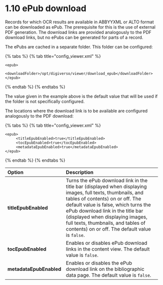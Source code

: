 # 1.10 ePub download

Records for which OCR results are available in ABBYYXML or ALTO format can be downloaded as ePub. The prerequisite for this is the use of external PDF generation. The download links are provided analogously to the PDF download links, but no ePubs can be generated for parts of a record. 

The ePubs are cached in a separate folder. This folder can be configured:

{% tabs %}
{% tab title="config\_viewer.xml" %}
```markup
<epub>
    <downloadFolder>/opt/digiverso/viewer/download_epub</downloadFolder>
</epub>
```
{% endtab %}
{% endtabs %}

The value given in the example above is the default value that will be used if the folder is not specifically configured. 

The locations where the download link is to be available are configured analogously to the PDF download:

{% tabs %}
{% tab title="config\_viewer.xml" %}
```markup
<epub>
     <titleEpubEnabled>true</titleEpubEnabled>
     <tocEpubEnabled>true</tocEpubEnabled>
     <metadataEpubEnabled>true</metadataEpubEnabled>
</epub>
```
{% endtab %}
{% endtabs %}

| **Option** | Description  |
| :--- | :--- |
| **titleEpubEnabled** | Turns the ePub download link in the title bar \(displayed when displaying images, full texts, thumbnails, and tables of contents\) on or off. The default value is false, which turns the ePub download link in the title bar \(displayed when displaying images, full texts, thumbnails, and tables of contents\) on or off. The default value is `false`. |
| **tocEpubEnabled** | Enables or disables ePub download links in the content view. The default value is `false`. |
| **metadataEpubEnabled** | Enables or disables the ePub download link on the bibliographic data page. The default value is `false`. |

